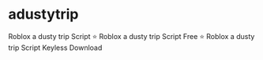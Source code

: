 # adustytrip
Roblox a dusty trip Script ⭐️ Roblox a dusty trip Script Free ⭐️ Roblox a dusty trip Script Keyless Download

